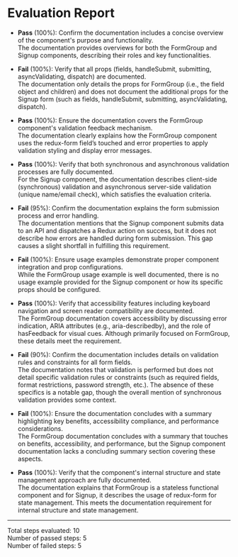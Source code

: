 # Evaluation Report

- **Pass** (100%): Confirm the documentation includes a concise overview of the component's purpose and functionality.  
  The documentation provides overviews for both the FormGroup and Signup components, describing their roles and key functionalities.

- **Fail** (100%): Verify that all props (fields, handleSubmit, submitting, asyncValidating, dispatch) are documented.  
  The documentation only details the props for FormGroup (i.e., the field object and children) and does not document the additional props for the Signup form (such as fields, handleSubmit, submitting, asyncValidating, dispatch).

- **Pass** (100%): Ensure the documentation covers the FormGroup component's validation feedback mechanism.  
  The documentation clearly explains how the FormGroup component uses the redux-form field’s touched and error properties to apply validation styling and display error messages.

- **Pass** (100%): Verify that both synchronous and asynchronous validation processes are fully documented.  
  For the Signup component, the documentation describes client-side (synchronous) validation and asynchronous server-side validation (unique name/email check), which satisfies the evaluation criteria.

- **Fail** (95%): Confirm the documentation explains the form submission process and error handling.  
  The documentation mentions that the Signup component submits data to an API and dispatches a Redux action on success, but it does not describe how errors are handled during form submission. This gap causes a slight shortfall in fulfilling this requirement.
  
- **Fail** (100%): Ensure usage examples demonstrate proper component integration and prop configurations.  
  While the FormGroup usage example is well documented, there is no usage example provided for the Signup component or how its specific props should be configured.

- **Pass** (100%): Verify that accessibility features including keyboard navigation and screen reader compatibility are documented.  
  The FormGroup documentation covers accessibility by discussing error indication, ARIA attributes (e.g., aria-describedby), and the role of hasFeedback for visual cues. Although primarily focused on FormGroup, these details meet the requirement.

- **Fail** (90%): Confirm the documentation includes details on validation rules and constraints for all form fields.  
  The documentation notes that validation is performed but does not detail specific validation rules or constraints (such as required fields, format restrictions, password strength, etc.). The absence of these specifics is a notable gap, though the overall mention of synchronous validation provides some context.

- **Fail** (100%): Ensure the documentation concludes with a summary highlighting key benefits, accessibility compliance, and performance considerations.  
  The FormGroup documentation concludes with a summary that touches on benefits, accessibility, and performance, but the Signup component documentation lacks a concluding summary section covering these aspects.

- **Pass** (100%): Verify that the component's internal structure and state management approach are fully documented.  
  The documentation explains that FormGroup is a stateless functional component and for Signup, it describes the usage of redux-form for state management. This meets the documentation requirement for internal structure and state management.

---

Total steps evaluated: 10  
Number of passed steps: 5  
Number of failed steps: 5